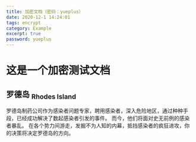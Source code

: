 ```yaml
---
title: 加密文档（密码：yueplus）
date: 2020-12-1 14:24:01
tags: encrypt
category: Example
excerpt: true
password: yueplus
---
```


# 这是一个加密测试文档

## 罗德岛 <sub>Rhodes Island</sub>

罗德岛制药公司作为感染者问题专家，聘用感染者，深入危险地区，通过种种手段，已经成功解决了数起感染者引发的事件。
而今，他们将面对史无前例的感染者暴乱。
在各个势力间游走，发掘不为人知的内幕，抵挡感染者的疯狂进攻，你的决策将决定罗德岛的方向。
